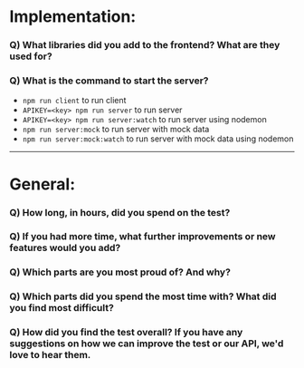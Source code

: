 # Implementation:

### Q) What libraries did you add to the frontend? What are they used for?

### Q) What is the command to start the server?

 * `npm run client` to run client
 * `APIKEY=<key> npm run server` to run server
 * `APIKEY=<key> npm run server:watch` to run server using nodemon
 * `npm run server:mock` to run server with mock data
 * `npm run server:mock:watch` to run server with mock data using nodemon

---

# General:

### Q) How long, in hours, did you spend on the test?

### Q) If you had more time, what further improvements or new features would you add?

### Q) Which parts are you most proud of? And why?

### Q) Which parts did you spend the most time with? What did you find most difficult?

### Q) How did you find the test overall? If you have any suggestions on how we can improve the test or our API, we'd love to hear them.
